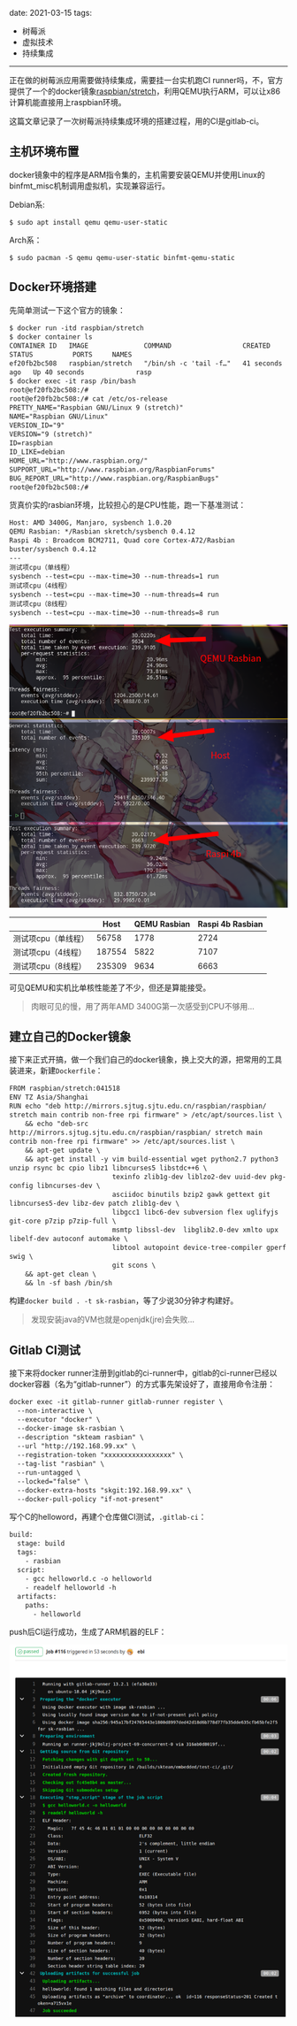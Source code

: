 date: 2021-03-15
tags: 

- 树莓派
- 虚拟技术
- 持续集成

---

正在做的树莓派应用需要做持续集成，需要挂一台实机跑CI runner吗，不，官方提供了一个的docker镜象[raspbian/stretch](https://hub.docker.com/r/raspbian/stretch)，利用QEMU执行ARM，可以让x86计算机能直接用上raspbian环境。

这篇文章记录了一次树莓派持续集成环境的搭建过程，用的CI是gitlab-ci。

<!-- more -->

## 主机环境布置

docker镜象中的程序是ARM指令集的，主机需要安装QEMU并使用Linux的binfmt_misc机制调用虚拟机，实现兼容运行。

Debian系:

```
$ sudo apt install qemu qemu-user-static
```

Arch系：

```
$ sudo pacman -S qemu qemu-user-static binfmt-qemu-static
```

## Docker环境搭建

先简单测试一下这个官方的镜象：

```
$ docker run -itd raspbian/stretch
$ docker container ls
CONTAINER ID   IMAGE              COMMAND                  CREATED          STATUS          PORTS     NAMES
ef20fb2bc508   raspbian/stretch   "/bin/sh -c 'tail -f…"   41 seconds ago   Up 40 seconds             rasp
$ docker exec -it rasp /bin/bash
root@ef20fb2bc508:/#
root@ef20fb2bc508:/# cat /etc/os-release
PRETTY_NAME="Raspbian GNU/Linux 9 (stretch)"
NAME="Raspbian GNU/Linux"
VERSION_ID="9"
VERSION="9 (stretch)"
ID=raspbian
ID_LIKE=debian
HOME_URL="http://www.raspbian.org/"
SUPPORT_URL="http://www.raspbian.org/RaspbianForums"
BUG_REPORT_URL="http://www.raspbian.org/RaspbianBugs"
root@ef20fb2bc508:/#
```

货真价实的rasbian环境，比较担心的是CPU性能，跑一下基准测试：

```
Host: AMD 3400G, Manjaro, sysbench 1.0.20
QEMU Rasbian: */Rasbian skretch/sysbench 0.4.12
Raspi 4b : Broadcom BCM2711, Quad core Cortex-A72/Rasbian buster/sysbench 0.4.12
---
测试项cpu（单线程）
sysbench --test=cpu --max-time=30 --num-threads=1 run
测试项cpu（4线程）
sysbench --test=cpu --max-time=30 --num-threads=4 run
测试项cpu（8线程）
sysbench --test=cpu --max-time=30 --num-threads=8 run
```

![2021-03-17_20-04](_assets/%E6%90%AD%E5%BB%BA%E6%A0%91%E8%8E%93%E6%B4%BE%E6%8C%81%E7%BB%AD%E9%9B%86%E6%88%90%E7%8E%AF%E5%A2%83/2021-03-17_20-04.png)

|                     | Host   | QEMU Rasbian | Raspi 4b Rasbian |
| ------------------- | ------ | ------------ | ---------------- |
| 测试项cpu（单线程） | 56758  | 1778         | 2724             |
| 测试项cpu（4线程）  | 187554 | 5822         | 7107             |
| 测试项cpu（8线程）  | 235309 | 9634         | 6663             |

可见QEMU和实机比单核性能差了不少，但还是算能接受。

> 肉眼可见的慢，用了两年AMD 3400G第一次感受到CPU不够用...

## 建立自己的Docker镜象

接下来正式开搞，做一个我们自己的docker镜象，换上交大的源，把常用的工具装进来，新建`Dockerfile`：

```
FROM raspbian/stretch:041518
ENV TZ Asia/Shanghai
RUN echo "deb http://mirrors.sjtug.sjtu.edu.cn/raspbian/raspbian/ stretch main contrib non-free rpi firmware" > /etc/apt/sources.list \
    && echo "deb-src http://mirrors.sjtug.sjtu.edu.cn/raspbian/raspbian/ stretch main contrib non-free rpi firmware" >> /etc/apt/sources.list \
    && apt-get update \
    && apt-get install -y vim build-essential wget python2.7 python3 unzip rsync bc cpio libz1 libncurses5 libstdc++6 \
                          texinfo zlib1g-dev liblzo2-dev uuid-dev pkg-config libncurses-dev \
                          asciidoc binutils bzip2 gawk gettext git libncurses5-dev libz-dev patch zlib1g-dev \
                          libgcc1 libc6-dev subversion flex uglifyjs git-core p7zip p7zip-full \
                          msmtp libssl-dev  libglib2.0-dev xmlto upx libelf-dev autoconf automake \
                          libtool autopoint device-tree-compiler gperf swig \
                          git scons \
    && apt-get clean \
    && ln -sf bash /bin/sh
```


构建`docker build . -t sk-rasbian`，等了少说30分钟才构建好。

> 发现安装java的VM也就是openjdk(jre)会失败...


## Gitlab CI测试

接下来将docker runner注册到gitlab的ci-runner中，gitlab的ci-runner已经以docker容器（名为“gitlab-runner”）的方式事先架设好了，直接用命令注册：

```
docker exec -it gitlab-runner gitlab-runner register \
  --non-interactive \
  --executor "docker" \
  --docker-image sk-rasbian \
  --description "skteam rasbian" \
  --url "http://192.168.99.xx" \
  --registration-token "xxxxxxxxxxxxxxxxx" \
  --tag-list "rasbian" \
  --run-untagged \
  --locked="false" \
  --docker-extra-hosts "skgit:192.168.99.xx" \
  --docker-pull-policy "if-not-present"
```

写个C的helloword，再建个仓库做CI测试，`.gitlab-ci`：

```
build:
  stage: build
  tags:
    - rasbian
  script:
    - gcc helloworld.c -o helloworld
    - readelf helloworld -h
  artifacts:
    paths:
      - helloworld
```

push后CI运行成功，生成了ARM机器的ELF：

![ci-test](_assets/%E6%90%AD%E5%BB%BA%E6%A0%91%E8%8E%93%E6%B4%BE%E6%8C%81%E7%BB%AD%E9%9B%86%E6%88%90%E7%8E%AF%E5%A2%83/ci-test.png)